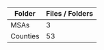 | Folder   |   Files / Folders |
|----------|-------------------|
| MSAs     |                 3 |
| Counties |                53 |